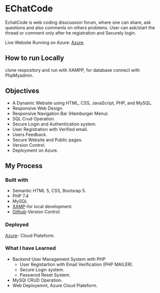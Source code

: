 # EChatCode

EchatCode is web coding disscussion forum, where one can share, ask questions and also comments on others problems.
User can ask/start the thread or comment only after he registration and Securely login.

Live Website Running on Azure: [Azure](https://attir.azurewebsites.net/).

## How to run Locally

clone respository and run with XAMPP, for database connect with PhpMyadmin.

## Objectives
-	A Dynamic Website using HTML, CSS, JavaScript, PHP, and MySQL.
-	Responsive Web Design.
-	Responsive Navigation Bar (Hamburger Menu).
-	SQL Crud Operation.
-	Secure Login and Authentication system.
-	User Registration with Verified email.
-	Users Feedback.
-	Secure Website and Public pages.
-	Version Control.
-	Deployment on Azure.

## My Process

### Built with

- Semantic HTML 5, CSS, Bootsrap 5.
- PHP 7.4
- MySQL 
- [XAMP](https://www.apachefriends.org/index.html)-for local development.
- [Github](https://github.com/AttiR/ECahatCode)-Version Control.

### Deployed

[Azure](https://attir.azurewebsites.net/)- Cloud Plateform.

### What I have Learned

- Backend User Management System with PHP
  - User Registartion with Email Verification (PHP MAILER).
  - Secure Login system.
  -  Passwrod Reset System.
- MySQl CRUD Operation.
- Web Deployemnt, Azure Cloud Plateform.




